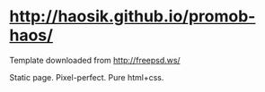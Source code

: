 # http://haosik.github.io/promob-haos/
Template downloaded from http://freepsd.ws/

Static page. Pixel-perfect. Pure html+css. 
